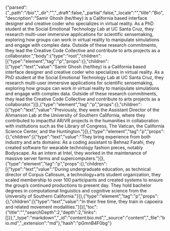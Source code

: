 {"parsed":{"_path":"/bio","_dir":"","_draft":false,"_partial":false,"_locale":"","title":"Bio","description":"Samir Ghosh (he/they) is a California based interface designer and creative coder who specializes in virtual reality. As a PhD student at the Social Emotional Technology Lab at UC Santa Cruz, they research multi-user immersive applications for scientific sensemaking, exploring how groups can work in virtual reality to manipulate simulations and engage with complex data. Outside of these research commitments, they lead the Creative Code Collective and contribute to arts projects as a collaborator.","body":{"type":"root","children":[{"type":"element","tag":"p","props":{},"children":[{"type":"text","value":"Samir Ghosh (he/they) is a California based interface designer and creative coder who specializes in virtual reality. As a PhD student at the Social Emotional Technology Lab at UC Santa Cruz, they research multi-user immersive applications for scientific sensemaking, exploring how groups can work in virtual reality to manipulate simulations and engage with complex data. Outside of these research commitments, they lead the Creative Code Collective and contribute to arts projects as a collaborator."}]},{"type":"element","tag":"p","props":{},"children":[{"type":"text","value":"Previously, they were the Assistant Director of the Ahmanson Lab at the University of Southern California, where they contributed to impactful AR/VR projects in the humanities in collaboration with institutions such as the Library of Congress, The Vatican, the California Science Center, and the Huntington."}]},{"type":"element","tag":"p","props":{},"children":[{"type":"text","value":"They bring experience from both industry and arts domains: As a coding assistant to Behnaz Farahi, they created software for wearable technology fashion pieces, notably Bodyscape. As an intern at Intel, they worked in the maintenance of massive server farms and supercomputers."}]},{"type":"element","tag":"p","props":{},"children":[{"type":"text","value":"During undergraduate education, as technical director of Corpus Callosum, a technology+arts student organization, they scaled membership to over 100 participants and created systems to ensure the group’s continued productions to present day. They hold bachelor degrees in computational linguistics and cognitive science from the University of Southern California."}]},{"type":"element","tag":"p","props":{},"children":[{"type":"text","value":"In their free time, they train in capoeira and related movement modalities."}]}],"toc":{"title":"","searchDepth":2,"depth":2,"links":[]}},"_type":"markdown","_id":"content:bio.md","_source":"content","_file":"bio.md","_extension":"md"},"hash":"pGmnB4F0bg"}